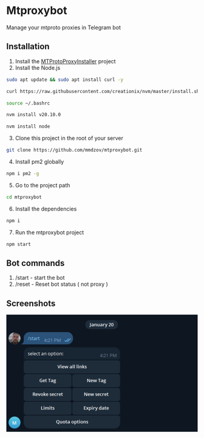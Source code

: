 # Mtproxybot

Manage your mtproto proxies in Telegram bot

## Installation
1. Install the [MTProtoProxyInstaller](https://github.com/HirbodBehnam/MTProtoProxyInstaller) project
2. Install the Node.js
```bash
sudo apt update && sudo apt install curl -y
```
```bash
curl https://raw.githubusercontent.com/creationix/nvm/master/install.sh | bash 
```
```bash
source ~/.bashrc  
```
```bash
nvm install v20.10.0  
```
```bash
nvm install node 
```
3. Clone this project in the root of your server
```bash
git clone https://github.com/mmdzov/mtproxybot.git
```
4. Install pm2 globally
```bash
npm i pm2 -g
```
5. Go to the project path
```bash
cd mtproxybot
```
6. Install the dependencies
```bash
npm i
```
7. Run the mtproxybot project
```bash
npm start
```

## Bot commands

1. /start - start the bot
2. /reset - Reset bot status ( not proxy )

## Screenshots
![Image can't load](https://github.com/mmdzov/mtproxybot/blob/main/screenshot.png)
